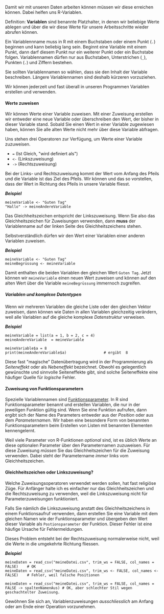 Damit wir mit unseren Daten arbeiten können müssen wir diese erreichen können. Dabei helfen uns R-Variablen.

<p class="alert alert-primary">Definition: <b>Variablen</b> sind benannte Platzhalter, in denen wir beliebige Werte ablegen und über die wir diese Werte für unsere Arbeitsschritte wieder abrufen können.</p>

Ein Variablennname muss in R mit einem Buchstaben oder einem Punkt (`.`) beginnen und kann beliebig lang sein. Beginnt eine Variable mit einem Punkt, dann darf diesem Punkt nur ein weiterer Punkt oder ein Buchstabe folgen. Variablennamen dürfen nur aus Buchstaben, Unterstrichen (`_`), Punkten (`.`) und Ziffern bestehen.

<p class="alert alert-success">Sie sollten Variablennamen so wählen, dass sie den Inhalt der Variable beschreiben. Längere Variablennamen sind deshalb kürzeren vorzuziehen.</p>

Wir können jederzeit und fast überall in unseren Programmen Variablen erstellen und verwenden. 

#### Werte zuweisen

Wir können Werte einer Variable zuweisen. Mit einer Zuweisung erstellen wir entweder eine neue Variable oder überschreiben den Wert, der bisher in dieser Variable stand. Sobald Sie einen Wert in einer Variable zugewiesen haben, können Sie alle alten Werte nicht mehr über diese Variable abfragen. 

Uns stehen drei Operatoren zur Verfügung, um Werte einer Variable zuzuweisen. 

* `=` (Ist Gleich, "wird definiert als")
* `<-` (Linkszuweisung)
* `->` (Rechtszuweisung)

Bei der Links- und Rechtszuweisung kommt der Wert vom Anfang des Pfeils und die Variable ist das Ziel des Pfeils. Wir können und das so vorstellen, dass der Wert in Richtung des Pfeils in unsere Variable fliesst. 

***Beispiel***

```
meineVariable <- "Guten Tag"
"Hallo" -> meineAndereVariable
```

Das Gleichheitszeichen entspricht der Linkszuweisung. Wenn Sie also das Gleichheitszeichen für Zuweisungen verwenden, dann **muss** der Variablenname auf der linken Seite des Gleichheitszeichens stehen.

Selbstverständlich dürfen wir den Wert einer Variablen einer anderen Variablen zuweisen.

***Beispiel***

```
meineVariable <- "Guten Tag"
meineBegrüssung <- meineVariable
```

Damit enthalten die beiden Variablen den gleichen Wert `Guten Tag`. Jetzt können wir `meineVariable` einen neuen Wert zuweisen und können auf den alten Wert über die Variable `meineBegrüssung` immernoch zugreifen. 

##### Variablen und komplexe Datentypen

Wenn wir mehreren Variablen die gleiche Liste oder den  gleichen Vektor zuweisen, dann können wie Daten in allen Variablen gleichzeitig  verändern,  weil alle  Variablen auf die gleiche komplexe *Datenstruktur* verweisen. 

***Beispiel***

```
meineVariable = list(a = 1, b = 2, c = 4)
meineAndereVariable  = meineVariable

meineVariable$a = 8
print(meineAndereVariable$a)                 # ergibt  8
```

<p class="alert alert-primary">Diese fast "magische" Datenübertragung wird in der Programmierung  als <i>Seiteneffekt</i> oder als <i>Nebeneffekt</i> bezeichnet. Obwohl es gelegentlich gewünschte und sinnvolle Seiteneffekte gibt, sind solche Seiteneffekte eine häufiger Quelle für <i>logische</i> Fehler.</p>

#### Zuweisung von Funktionsparametern

Spezielle Variablennamen sind [Funktionsparameter](6_funktionen.md). In R sind Funktionsparameter benannt und erstellen Variablen, die nur in der jeweiligen Funktion gültig sind. Wenn Sie eine Funktion aufrufen, dann ergibt sich der Name des Parameters entweder aus der *Position* oder aus dem *Parameternamen*. Wir haben eine besondere  Form von benannten Funktionsparametern beim Erstellen von Listen mit  benannten Elementen kennengelernt.

Weil viele Parameter von R-Funktionen *optional* sind, ist es üblich Werte an diese optionalen Parameter über den Parameternamen zuzuweisen. Für diese Zuweisung *müssen* Sie das Gleichheitszeichen für die Zuweisung verwenden. Dabei steht der Parametername *immer* links vom Gleichheitszeichen.

#### Gleichheitszeichen oder Linkszuweisung?

Welche Zuweisungsoperatoren verwendet werden sollen, hat fast  religiöse Züge. Für Anfänger halte ich es einfacher nur das Gleichheitszeichen und die Rechtszuweisung zu verwenden, weil die Linkszuweisung nicht für Parameterzuweisungen funktioniert. 

Falls Sie nämlich die Linkszuweisung anstatt des Gleichheitszeichens in einem Funktionsaufruf verwenden, dann erstellen Sie eine Variable mit dem gleichen Namen wie der Funktionsparameter und übergeben den Wert dieser Variable als `Postionsparameter` der Funktion. Dieser Fehler ist eine häufige Ursache für Fehlermeldungen.

Dieses Problem entsteht bei der Rechtszuweisung normalerweise nicht, weil die Werte in die umgekehrte Richtung fliessen. 

***Beispiel***

```
meineDaten = read_csv("meineDatei.csv", trim_ws = FALSE, col_names = FALSE)    # OK
meineDaten = read_csv("meineDatei.csv", trim_ws <- FALSE, col_names <- FALSE)    # Fehler, weil falsche Positionen

meineDaten = read_csv("meineDatei.csv", trim_ws = FALSE, col_names = FALSE -> spaltenNamenAus) # OK, aber schlechter Stil wegen geschachtelter Zuweisung. 
```

<p class="alert alert-success">Gewöhnen Sie sich an, Variablenzuweisungen <i>ausschliesslich</i> am Anfang oder am Ende einer Operation vorzunehmen.</p>
